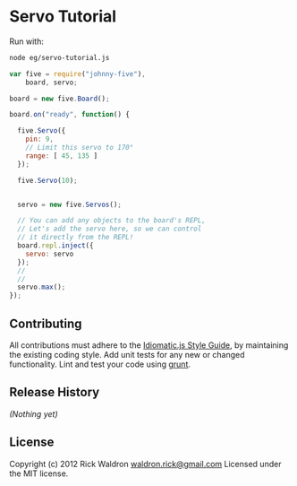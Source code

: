 # Servo Tutorial

Run with:
```bash
node eg/servo-tutorial.js
```


```javascript
var five = require("johnny-five"),
    board, servo;

board = new five.Board();

board.on("ready", function() {

  five.Servo({
    pin: 9,
    // Limit this servo to 170°
    range: [ 45, 135 ]
  });

  five.Servo(10);


  servo = new five.Servos();

  // You can add any objects to the board's REPL,
  // Let's add the servo here, so we can control
  // it directly from the REPL!
  board.repl.inject({
    servo: servo
  });
  //
  //
  servo.max();
});

```













## Contributing
All contributions must adhere to the [Idiomatic.js Style Guide](https://github.com/rwldrn/idiomatic.js),
by maintaining the existing coding style. Add unit tests for any new or changed functionality. Lint and test your code using [grunt](https://github.com/cowboy/grunt).

## Release History
_(Nothing yet)_

## License
Copyright (c) 2012 Rick Waldron <waldron.rick@gmail.com>
Licensed under the MIT license.
